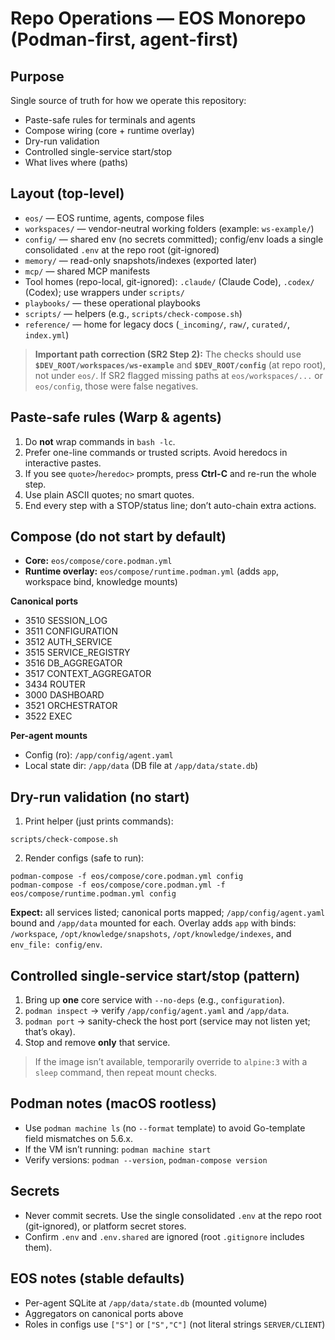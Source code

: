 # Repo Operations — EOS Monorepo (Podman-first, agent-first)

## Purpose
Single source of truth for how we operate this repository:
- Paste-safe rules for terminals and agents
- Compose wiring (core + runtime overlay)
- Dry-run validation
- Controlled single-service start/stop
- What lives where (paths)

## Layout (top-level)
- `eos/` — EOS runtime, agents, compose files
- `workspaces/` — vendor-neutral working folders (example: `ws-example/`)
- `config/` — shared env (no secrets committed); config/env loads a single consolidated `.env` at the repo root (git-ignored)
- `memory/` — read-only snapshots/indexes (exported later)
- `mcp/` — shared MCP manifests
- Tool homes (repo-local, git-ignored): `.claude/` (Claude Code), `.codex/` (Codex); use wrappers under `scripts/`
- `playbooks/` — these operational playbooks
- `scripts/` — helpers (e.g., `scripts/check-compose.sh`)
- `reference/` — home for legacy docs (`_incoming/`, `raw/`, `curated/`, `index.yml`)

> **Important path correction (SR2 Step 2):**
> The checks should use **`$DEV_ROOT/workspaces/ws-example`** and **`$DEV_ROOT/config`** (at repo root),
> not under `eos/`. If SR2 flagged missing paths at `eos/workspaces/...` or `eos/config`, those were false negatives.

## Paste-safe rules (Warp & agents)
1. Do **not** wrap commands in `bash -lc`.
2. Prefer one-line commands or trusted scripts. Avoid heredocs in interactive pastes.
3. If you see `quote>`/`heredoc>` prompts, press **Ctrl-C** and re-run the whole step.
4. Use plain ASCII quotes; no smart quotes.
5. End every step with a STOP/status line; don’t auto-chain extra actions.

## Compose (do not start by default)
- **Core:** `eos/compose/core.podman.yml`
- **Runtime overlay:** `eos/compose/runtime.podman.yml` (adds `app`, workspace bind, knowledge mounts)

**Canonical ports**
- 3510 SESSION_LOG
- 3511 CONFIGURATION
- 3512 AUTH_SERVICE
- 3515 SERVICE_REGISTRY
- 3516 DB_AGGREGATOR
- 3517 CONTEXT_AGGREGATOR
- 3434 ROUTER
- 3000 DASHBOARD
- 3521 ORCHESTRATOR
- 3522 EXEC

**Per-agent mounts**
- Config (ro): `/app/config/agent.yaml`
- Local state dir: `/app/data` (DB file at `/app/data/state.db`)

## Dry-run validation (no start)
1) Print helper (just prints commands):
```
scripts/check-compose.sh
```
2) Render configs (safe to run):
```
podman-compose -f eos/compose/core.podman.yml config
podman-compose -f eos/compose/core.podman.yml -f eos/compose/runtime.podman.yml config
```
**Expect:** all services listed; canonical ports mapped; `/app/config/agent.yaml` bound and `/app/data` mounted for each.
Overlay adds `app` with binds: `/workspace`, `/opt/knowledge/snapshots`, `/opt/knowledge/indexes`, and `env_file: config/env`.

## Controlled single-service start/stop (pattern)
1. Bring up **one** core service with `--no-deps` (e.g., `configuration`).
2. `podman inspect` → verify `/app/config/agent.yaml` and `/app/data`.
3. `podman port` → sanity-check the host port (service may not listen yet; that’s okay).
4. Stop and remove **only** that service.
> If the image isn’t available, temporarily override to `alpine:3` with a `sleep` command, then repeat mount checks.

## Podman notes (macOS rootless)
- Use `podman machine ls` (no `--format` template) to avoid Go-template field mismatches on 5.6.x.
- If the VM isn’t running: `podman machine start`
- Verify versions: `podman --version`, `podman-compose version`

## Secrets
- Never commit secrets. Use the single consolidated `.env` at the repo root (git-ignored), or platform secret stores.
- Confirm `.env` and `.env.shared` are ignored (root `.gitignore` includes them).

## EOS notes (stable defaults)
- Per-agent SQLite at `/app/data/state.db` (mounted volume)
- Aggregators on canonical ports above
- Roles in configs use `["S"]` or `["S","C"]` (not literal strings `SERVER/CLIENT`)